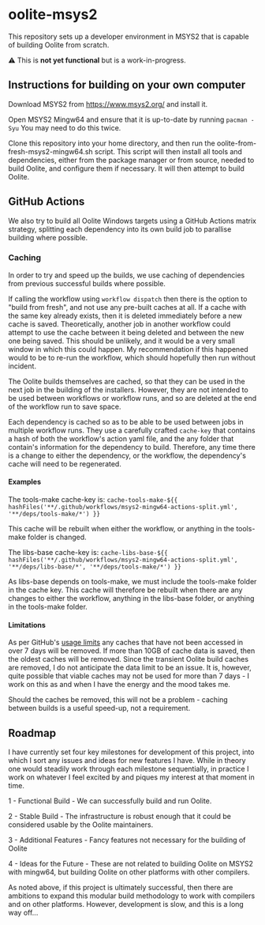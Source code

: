 # oolite-msys2
This repository sets up a developer environment in MSYS2 that is capable of building Oolite from scratch.

:warning: This is **not yet functional** but is a work-in-progress.

## Instructions for building on your own computer

Download MSYS2 from https://www.msys2.org/ and install it.

Open MSYS2 Mingw64 and ensure that it is up-to-date by running `pacman -Syu` You may need to do this twice.

Clone this repository into your home directory, and then run the oolite-from-fresh-msys2-mingw64.sh script. This script will then install all tools and dependencies, either from the package manager or from source, needed to build Oolite, and configure them if necessary. It will then attempt to build Oolite.

## GitHub Actions

We also try to build all Oolite Windows targets using a GitHub Actions matrix strategy, splitting each dependency into its own build job to parallise building where possible.

### Caching

In order to try and speed up the builds, we use caching of dependencies from previous successful builds where possible.

If calling the workflow using `workflow dispatch` then there is the option to "build from fresh", and not use any pre-built caches at all. If a cache with the same key already exists, then it is deleted immediately before a new cache is saved. Theoretically, another job in another workflow could attempt to use the cache between it being deleted and between the new one being saved. This should be unlikely, and it would be a very small window in which this could happen. My recommendation if this happened would to be to re-run the workflow, which should hopefully then run without incident.

The Oolite builds themselves are cached, so that they can be used in the next job in the building of the installers. However, they are not intended to be used between workflows or workflow runs, and so are deleted at the end of the workflow run to save space.

Each dependency is cached so as to be able to be used between jobs in multiple workflow runs. They use a carefully crafted `cache-key` that contains a hash of both the workflow's action yaml file, and the any folder that contain's information for the dependency to build. Therefore, any time there is a change to either the dependency, or the workflow, the dependency's cache will need to be regenerated.

#### Examples

The tools-make cache-key is: `cache-tools-make-${{ hashFiles('**/.github/workflows/msys2-mingw64-actions-split.yml', '**/deps/tools-make/*') }}`

This cache will be rebuilt when either the workflow, or anything in the tools-make folder is changed.

The libs-base cache-key is: `cache-libs-base-${{ hashFiles('**/.github/workflows/msys2-mingw64-actions-split.yml', '**/deps/libs-base/*', '**/deps/tools-make/*') }}`

As libs-base depends on tools-make, we must include the tools-make folder in the cache key. This cache will therefore be rebuilt when there are any changes to either the workflow, anything in the libs-base folder, or anything in the tools-make folder.

#### Limitations

As per GitHub's [usage limits](https://docs.github.com/en/actions/using-workflows/caching-dependencies-to-speed-up-workflows#usage-limits-and-eviction-policy) any caches that have not been accessed in over 7 days will be removed. If more than 10GB of cache data is saved, then the oldest caches will be removed. Since the transient Oolite build caches are removed, I do not anticipate the data limit to be an issue. It is, however, quite possible that viable caches may not be used for more than 7 days - I work on this as and when I have the energy and the mood takes me.

Should the caches be removed, this will not be a problem - caching between builds is a useful speed-up, not a requirement.

## Roadmap

I have currently set four key milestones for development of this project, into which I sort any issues and ideas for new features I have. While in theory one would steadily work through each milestone sequentially, in practice I work on whatever I feel excited by and piques my interest at that moment in time.

1 - Functional Build - We can successfully build and run Oolite.

2 - Stable Build - The infrastructure is robust enough that it could be considered usable by the Oolite maintainers.

3 - Additional Features - Fancy features not necessary for the building of Oolite

4 - Ideas for the Future - These are not related to building Oolite on MSYS2 with mingw64, but building Oolite on other platforms with other compilers.

As noted above, if this project is ultimately successful, then there are ambitions to expand this modular build methodology to work with compilers and on other platforms. However, development is slow, and this is a long way off...
